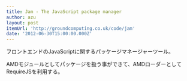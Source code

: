```yaml
---
title: Jam - The JavaScript package manager
author: azu
layout: post
itemUrl: 'http://groundcomputing.co.uk/code/jam'
date: '2012-06-30T15:00:00.000Z'
---
```

フロントエンドのJavaScriptに関するパッケージマネージャーツール。

AMDモジュールとしてパッケージを扱う事ができて、AMDローダーとしてRequireJSを利用する。


